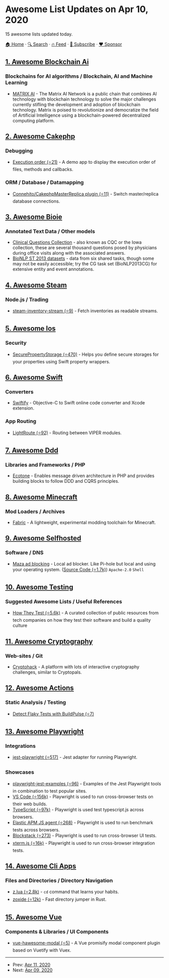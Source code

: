 # Awesome List Updates on Apr 10, 2020

15 awesome lists updated today.

[🏠 Home](/README.md) · [🔍 Search](https://www.trackawesomelist.com/search/) · [🔥 Feed](https://www.trackawesomelist.com/rss.xml) · [📮 Subscribe](https://trackawesomelist.us17.list-manage.com/subscribe?u=d2f0117aa829c83a63ec63c2f&id=36a103854c) · [❤️  Sponsor](https://github.com/sponsors/theowenyoung)



## [1. Awesome Blockchain Ai](/content/steven2358/awesome-blockchain-ai/README.md)

### Blockchains for AI algorithms / Blockchain, AI and Machine Learning

*   [MATRIX AI](https://www.matrix.io/) - The Matrix AI Network is a public chain that combines AI technology with blockchain technology to solve the major challenges currently stifling the development and adoption of blockchain technology. Matrix is poised to revolutionize and democratize the field of Artificial Intelligence using a blockchain-powered decentralized computing platform.

## [2. Awesome Cakephp](/content/FriendsOfCake/awesome-cakephp/README.md)

### Debugging

*   [Execution order (⭐21)](https://github.com/dereuromark/executionorder) - A demo app to display the execution order of files, methods and callbacks.

### ORM / Database / Datamapping

*   [Connehito/CakephpMasterReplica plugin (⭐11)](https://github.com/Connehito/cakephp-master-replica) - Switch master/replica database connections.

## [3. Awesome Bioie](/content/caufieldjh/awesome-bioie/README.md)

### Annotated Text Data / Other models

*   [Clinical Questions Collection](https://www.nlm.nih.gov/databases/download/CQC.html) - also known as CQC or the Iowa collection, these are several thousand questions posed by physicians during office visits along with the associated answers.
*   [BioNLP ST 2013 datasets](http://2013.bionlp-st.org/) - data from six shared tasks, though some may not be easily accessible; try the CG task set (BioNLP2013CG) for extensive entity and event annotations.

## [4. Awesome Steam](/content/scholtzm/awesome-steam/README.md)

### Node.js / Trading

*   [steam-inventory-stream (⭐9)](https://github.com/timvandam/steam-inventory-stream) - Fetch inventories as readable streams.

## [5. Awesome Ios](/content/vsouza/awesome-ios/README.md)

### Security

*   [SecurePropertyStorage (⭐470)](https://github.com/alexruperez/SecurePropertyStorage) - Helps you define secure storages for your properties using Swift property wrappers.

## [6. Awesome Swift](/content/matteocrippa/awesome-swift/README.md)

### Converters

*   [Swiftify](https://swiftify.com/#/converter/code/) - Objective-C to Swift online code converter and Xcode extension.

### App Routing

*   [LightRoute (⭐92)](https://github.com/SpectralDragon/LiteRoute) - Routing between VIPER modules.

## [7. Awesome Ddd](/content/heynickc/awesome-ddd/README.md)

### Libraries and Frameworks / PHP

*   [Ecotone](http://ecotone.tech) - Enables message driven architecture in PHP and provides building blocks to follow DDD and CQRS principles.

## [8. Awesome Minecraft](/content/bs-community/awesome-minecraft/README.md)

### Mod Loaders / Archives

*   [Fabric](https://fabricmc.net/) - A lightweight, experimental modding toolchain for Minecraft.

## [9. Awesome Selfhosted](/content/awesome-selfhosted/awesome-selfhosted/README.md)

### Software / DNS

*   [Maza ad blocking](https://maza-ad-blocking.andros.dev/) - Local ad blocker. Like Pi-hole but local and using your operating system. ([Source Code (⭐1.7k)](https://github.com/tanrax/maza-ad-blocking)) `Apache-2.0` `Shell`

## [10. Awesome Testing](/content/TheJambo/awesome-testing/README.md)

### Suggested Awesome Lists / Useful References

*   [How They Test (⭐5.6k)](https://github.com/abhivaikar/howtheytest) - A curated collection of public resources from tech companies on how they test their software and build a quality culture

## [11. Awesome Cryptography](/content/sobolevn/awesome-cryptography/README.md)

### Web-sites / Git

*   [Cryptohack](https://cryptohack.org/) - A platform with lots of interactive cryptography challenges, similar to Cryptopals.

## [12. Awesome Actions](/content/sdras/awesome-actions/README.md)

### Static Analysis / Testing

*   [Detect Flaky Tests with BuildPulse (⭐7)](https://github.com/Workshop64/buildpulse-action)

## [13. Awesome Playwright](/content/mxschmitt/awesome-playwright/README.md)

### Integrations

*   [jest-playwright (⭐517)](https://github.com/playwright-community/jest-playwright/) - Jest adapter for running Playwright.

### Showcases

*   [playwright-jest-examples (⭐96)](https://github.com/playwright-community/playwright-jest-examples) - Examples of the Jest Playwright tools in combination to test popular sites.
*   [VS Code (⭐156k)](https://github.com/microsoft/vscode) - Playwright is used to run cross-browser tests on their web builds.
*   [TypeScript (⭐97k)](https://github.com/microsoft/TypeScript) - Playwright is used test typescript.js across browsers.
*   [Elastic APM JS agent (⭐268)](https://github.com/elastic/apm-agent-rum-js) - Playwright is used to run benchmark tests across browsers.
*   [Blockstack (⭐273)](https://github.com/blockstack/ux) - Playwright is used to run cross-browser UI tests.
*   [xterm.js (⭐16k)](https://github.com/xtermjs/xterm.js) - Playwright is used to run cross-browser integration tests.

## [14. Awesome Cli Apps](/content/agarrharr/awesome-cli-apps/README.md)

### Files and Directories / Directory Navigation

*   [z.lua (⭐2.8k)](https://github.com/skywind3000/z.lua) - `cd` command that learns your habits.
*   [zoxide (⭐12k)](https://github.com/ajeetdsouza/zoxide) - Fast directory jumper in Rust.

## [15. Awesome Vue](/content/vuejs/awesome-vue/README.md)

### Components & Libraries / UI Components

*   [vue-hawesome-modal (⭐5)](https://github.com/behawesometw/vue-hawesome-modal) - A Vue promisify modal component plugin based on Vuetify with Vuex.

---

- Prev: [Apr 11, 2020](/content/2020/04/11/README.md)
- Next: [Apr 09, 2020](/content/2020/04/09/README.md)